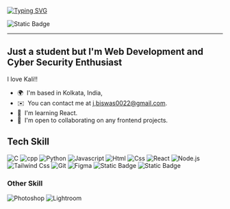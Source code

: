 <div align="left">

  [![Typing SVG](https://readme-typing-svg.herokuapp.com?font=Fira+Code&size=35&duration=3000&pause=1000&color=F7F7F7&width=435&lines=Hello+%3C+coder+%2F+%3E+!;I'm+Jyotiska+Biswas)](https://git.io/typing-svg)

![Static Badge](https://img.shields.io/badge/j.biswas0022%40gmail.com-white?style=social&logo=gmail&logoColor=black&color=white&link=j.biswas0022%40gmail.com)

---
Just a student but I'm Web Development and Cyber Security Enthusiast
--------------------------------------------------------------------

I love Kali!!

* 🌍  I'm based in Kolkata, India,
* ✉️  You can contact me at [j,biswas0022@gmail.com](mailto:j,biswas0022@gmail.com).
* 🧠  I'm learning React.
* 🤝  I'm open to collaborating on any frontend projects.
  <!---* 🖥️  See my portfolio at [My WebSite](http://mywebsite.com)--->

## Tech Skill
![C](https://img.shields.io/badge/C-00599C?style=flat&logo=c&logoColor=white) 
![cpp](https://img.shields.io/badge/C%2B%2B-white?style=flat&logo=cplusplus&logoColor=black&color=white)
![Python](https://img.shields.io/badge/Python-FFD43B?style=flat&logo=python&logoColor=darkgreen)
![Javascript](https://img.shields.io/badge/JavaScript-323330?style=flat&logo=javascript&logoColor=F7DF1E)
![Html](https://img.shields.io/badge/HTML5-E34F26?style=flat&logo=html5&logoColor=white)
![Css](https://img.shields.io/badge/CSS3-1572B6?style=flat&logo=css3&logoColor=white)
![React](https://img.shields.io/badge/React-111?style=flat&logo=react&logoColor=blue)
![Node.js](https://img.shields.io/badge/Node.js-yellow?style=flat&logo=node.js&logoColor=white&color=yellow)
![Tailwind Css](https://img.shields.io/badge/Tailwind%20Css-237?style=flat&logo=tailwindcss)
![Git](https://img.shields.io/badge/GIT-E44C30?style=flat&logo=git&logoColor=white)
![Figma](https://img.shields.io/badge/Figma-red?style=flat&logo=figma&logoColor=white&color=red)
![Static Badge](https://img.shields.io/badge/Linux-white?style=flat&logo=linux&logoColor=black&color=green)
![Static Badge](https://img.shields.io/badge/Kali%20Linux-white?style=flat&logo=kalilinux&logoColor=black&color=purple)


### Other Skill
![Photoshop](https://img.shields.io/badge/Photoshop-black?style=flat&logo=adobephotoshop&logoColor=blue&color=a38b62)
![Lightroom](https://img.shields.io/badge/Lightroom-white?style=flat&logo=adobelightroom&logoColor=black&color=white)

<div>


